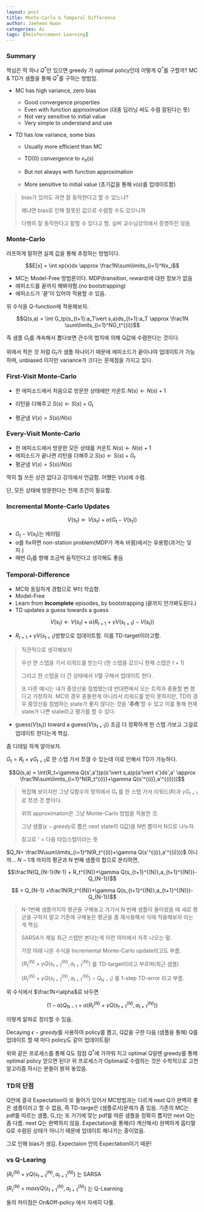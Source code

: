 ```yaml
---
layout: post
title: Monte-Carlo & Temporal Difference
author: Jaeheon Kwon
categories: Ai
tags: [Reinforcement Learning]
---
```




### Summary

핵심은 딱 하나 $Q^*$만 있으면 greedy 가 optimal policy인데 어떻게 $Q^*$를 구할까?
MC & TD가 샘플을 통해 $Q^*$를 구하는 방법임.

- MC has high variance, zero bias
    - Good convergence properties
    - Even with function approximation (대충 딥러닝 써도 수렴 잘된다는 뜻)
    - Not very sensitive to initial value
    - Very simple to understand and use



- TD has low variance, some bias

    - Usually more efficient than MC

    - TD(0) convergence to $v_\pi(s)$

    - But not always with function approximation
    - More sensitive to initial value (초기값을 통해 $v(s)$를 업데이트함)



> bias가 있어도 과연 잘 동작한다고 할 수 있느냐?
>
> 왜냐면 bias로 인해 잘못된 값으로 수렴할 수도 있으니까
>
> 다행히 잘 동작한다고 말할 수 있다고 함. 실버 교수님강의에서 증명하진 않음

### Monte-Carlo

 러프하게 말하면 실제 값을 통해 추정하는 방법이다.

$$E[x] = \int xp(x)dx \approx \frac1N\sum\limits_{i=1}^Nx_i$$

- MC는 Model-Free 방법론이다. MDP(transition, reward)에 대한 정보가 없음
- 에피소드를 끝까지 해봐야함.(no bootstrapping)
- 에피소드가 '끝'이 있어야 적용할 수 있음.



위 수식을 Q-function에 적용해보자.

$$Q(s,a) = \int G_tp(s_{t+1}:a_T\vert s,a)ds_{t+1}:a_T \approx \frac1N \sum\limits_{i=1}^NG_t^{(i)}$$

즉 샘플 $G_t$를 계속해서 뽑다보면 큰수의 법칙에 의해 Q값에 수렴한다는 것이다.

위에서 적은 것 처럼 $G_t$가 샘플 하나이기 때문에 에피소드가 끝이나야 업데이트가 가능하며, unbiased 이지만 variance가 크다는 문제점을 가지고 있다.



### First-Visit Monte-Carlo

- 한 에피소드에서 처음으로 방문한 상태에만 카운트 $N(s)\leftarrow N(s)+1$

- 리턴을 더해주고 $S(s)\leftarrow S(s)+G_t$

- 평균냄 $V(s) = S(s)/N(s)$

    

### Every-Visit Monte-Carlo

- 한 에피소드에서 방문한 모든 상태를 카운트 $N(s)\leftarrow N(s)+1$
- 에피소드가 끝나면 리턴을 더해주고 $S(s)\leftarrow S(s)+G_t$
- 평균냄 $V(s) = S(s)/N(s)$



딱히 뭘 쓰든 상관 없다고 강의에서 언급함. 어쨌든 $V(s)$에 수렴.

단, 모든 상태에 방문한다는 전제 조건이 필요함.



### Incremental Monte-Carlo Updates

$$V(s_t) \leftarrow V(s_t)+\alpha(G_t-V(s_t))$$

- $G_t-V(s_t)$는 에러텀
- $\alpha$를 fix하면 non-station problem(MDP가 계속 바뀜)에서는 유용함(과거는 잊자.)
- 매번 $G_t$를 향해 조금씩 움직인다고 생각해도 좋음





### Temporal-Difference

- MC와 동일하게 경험으로 부터 학습함.
- Model-Free
- Learn from **Incomplete** episodes, by bootstrapping (끝까지 안가봐도된다.)
- TD updates a guess towards a guess



$$V(s_t) \leftarrow V(s_t)+\alpha(R_{t+1}+\gamma V(s_{t+1})-V(s_t))$$

- $R_{t+1}+\gamma V(s_{t+1})$방향으로 업데이트함. 이를 TD-target이라고함.



> 직관적으로 생각해보자
>
> 우선 한 스텝을 가서 리워드를 받는다 (한 스텝을 갔으니 현재 스탭은 $t+1$)
>
> 그리고 한 스텝을 더 간 상태에서 $V$를 구해서 업데이트 한다.
>
>
> 또 다른 예시는 내가 중앙선을 침범했는데 반대편에서 오는 트럭과 충돌할 뻔 했다고 가정하자. MC의 경우 충돌한게 아니라서 리워드를 받지 못하지만, TD의 경우 중앙선을 침범하는 state가 좋지 않다는 것을 '**추측**'할 수 있고 이를 통해 현재 state가 나쁜 state라고 평가를 할 수 있다.



- guess($V(s_t)$) toward a guess($V(s_{t+1})$) 조금 더 정확하게 한 스텝 가보고 그걸로 업데이트 한다는게 핵심.



좀 디테일 하게 알아보자.

$G_t = R_t + \gamma G_{t+1}$로 한 스텝 가서 쪼갤 수 있는데 이로 인해서 TD가 가능하다.

$$Q(s,a) = \int(R_t+\gamma Q(s',a'))p(s'\vert s,a)p(a'\vert s')ds',a' \approx \frac1N\sum\limits_{i=1}^N(R_t^{(i)}+\gamma Q(s'^{(i)},a'^{(i)}))$$

> 복잡해 보이지만 그냥 Q함수의 정의에서 $G_t$ 를 한 스텝 가서 리워드(R)과 $\gamma G_{t+1}$로 쪼갠 것 뿐이다.
>
> 위의 approximation은 그냥 Monte-Carlo 방법을 적용한 것.
>
> 그냥 샘플($\epsilon-greedy$로 뽑은 next state의 Q값)을 N번 뽑아서 N으로 나누자.
>
> 참고로 ' = 다음 타임스텝이라는 뜻



$Q_N= \frac1N\sum\limits_{i=1}^N(R_t^{(i)}+\gamma Q(s'^{(i)},a'^{(i)}))$ 이니까... $N-1$개 까지의 평균과 N 번째 샘플의 합으로 분리하면,

$$\frac1N(Q_{N-1}(N-1) + R_t^{(N)}+\gamma Q(s_{t+1}^{(N)},a_{t+1}^{(N)})-Q_{N-1})$$

$$ = Q_{N-1} +\frac1N(R_t^{(N)}+\gamma Q(s_{t+1}^{(N)},a_{t+1}^{(N)})-Q_{N-1})$$

> N-1번째 샘플까지의 평균을 구해놓고 거기서 N 번째 샘플이 들어왔을 때 새로 평균을 구하지 말고 기존에 구해놓은 평균을 좀 재사용해서 식에 적용해보자 라는게 핵심.
>
> SARSA가 제일 최근 스텝만 본다는게 이런 의미에서 자주 나오는 말.
>
> 가장 아래 나온 수식을 Incremental Monte-Carlo update라고도 부름.
> 
>
>
> $(R_t^{(N)}+\gamma Q(s_{t+1}^{(N)},a_{t+1}^{(N)})$ 를 TD-target이라고 부르며(최근 샘플)
>
> $(R_t^{(N)}+\gamma Q(s_{t+1}^{(N)},a_{t+1}^{(N)})-Q_{N-1})$ 를 1-step TD-error 라고 부름.

위 수식에서 $\frac1N=\alpha$로 놔두면 



$$(1-\alpha)Q_{N-1} + \alpha(R_t^{(N)}+\gamma Q(s_{t+1}^{(N)},a_{t+1}^{(N)}))$$

이렇게 알파로 정리할 수 있음.

Decaying $\epsilon-greedy$를 사용하여 policy를 뽑고, Q값을 구한 다음 (샘플을 통해) Q를 업데이트 할 때 마다 policy도 같이 업데이트됨!

위와 같은 프로세스를 통해 Q도 점점 $Q^*$에 가까워 지고 optimal Q일땐 greedy를 통해 optimal policy 얻으면 된다!
위 프로세스가 Optimal로 수렴하는 것은 수학적으로 고전 알고리즘 하시는 분들이 밝혀 놓았음.



### TD의 단점

Q안에 결국 Expectation이 또 들어가 있어서 MC방법과는 다르게 next Q가 완벽히 좋은 샘플이라고 할 수 없음, 즉 TD-targe은 (샘플로서)문제가 좀 있음.
기존의 MC는 pdf를 따르는 샘플, G_t는 또 거기에 맞는 pdf를 따른 샘플을 정확히 뽑지만 next Q는 좀 다름.
next Q는 완벽하지 않음.  Expectation을 통해(다 계산해서) 완벽하게 옵티멀 Q로 수렴된 상태가 아니기 때문에 업데이트 해나가는 중이었음.



그로 인해 bias가 생김. Expectaion 안의 Expectation이기 때문!





### vs Q-Learing 

$(R_t^{(N)}+\gamma Q(s_{t+1}^{(N)},a_{t+1}^{(N)})$ 는 SARSA

$(R_t^{(N)}+max\gamma Q(s_{t+1}^{(N)},a_{t+1}^{(N)})$ 는 Q-Learning

둘의 차이점은 On&Off-policy 에서 자세히 다룸.













 